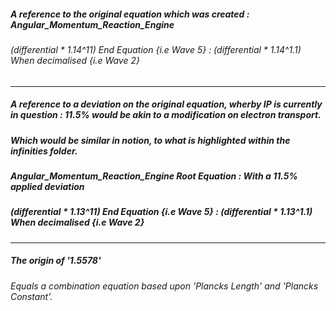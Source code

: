 ##### A reference to the original equation which was created : Angular_Momentum_Reaction_Engine
###### (differential * 1.14^11) End Equation {i.e Wave 5} : (differential * 1.14^1.1) When decimalised {i.e Wave 2}

---

##### A reference to a deviation on the original equation, wherby IP is currently in question : 11.5% would be akin to a modification on electron transport.
##### Which would be similar in notion, to what is highlighted within the infinities folder.

##### Angular_Momentum_Reaction_Engine Root Equation : With a 11.5% applied deviation 
##### (differential * 1.13^11) End Equation {i.e Wave 5} : (differential * 1.13^1.1) When decimalised {i.e Wave 2} 

----

##### The origin of '1.5578'

###### Equals a combination equation based upon 'Plancks Length' and 'Plancks Constant'.
